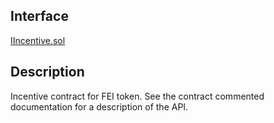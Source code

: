 ## Interface
[IIncentive.sol](https://github.com/fei-protocol/fei-protocol-core/blob/master/contracts/token/IIncentive.sol)

## Description
Incentive contract for FEI token. See the contract commented documentation for a description of the API.